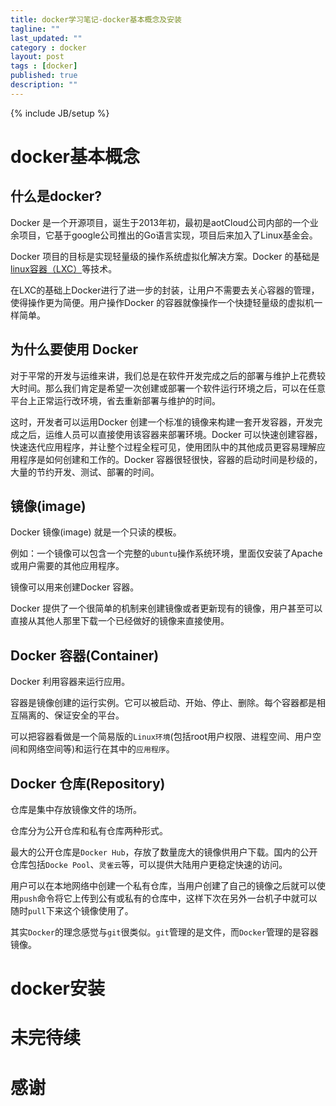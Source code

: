 ```yaml
---
title: docker学习笔记-docker基本概念及安装
tagline: ""
last_updated: ""
category : docker
layout: post
tags : [docker]
published: true
description: ""
---
```

{% include JB/setup %}

# docker基本概念  

## 什么是docker?  
Docker 是一个开源项目，诞生于2013年初，最初是aotCloud公司内部的一个业余项目，它基于google公司推出的Go语言实现，项目后来加入了Linux基金会。  

Docker 项目的目标是实现轻量级的操作系统虚拟化解决方案。Docker 的基础是[linux容器（LXC）](https://www.ibm.com/developerworks/cn/linux/l-lxc-containers/)等技术。  

在LXC的基础上Docker进行了进一步的封装，让用户不需要去关心容器的管理，使得操作更为简便。用户操作Docker 的容器就像操作一个快捷轻量级的虚拟机一样简单。  

## 为什么要使用 Docker  
对于平常的开发与运维来讲，我们总是在软件开发完成之后的部署与维护上花费较大时间。那么我们肯定是希望一次创建或部署一个软件运行环境之后，可以在任意平台上正常运行改环境，省去重新部署与维护的时间。  

这时，开发者可以运用Docker 创建一个标准的镜像来构建一套开发容器，开发完成之后，运维人员可以直接使用该容器来部署环境。Docker  可以快速创建容器，快速迭代应用程序，并让整个过程全程可见，使用团队中的其他成员更容易理解应用程序是如何创建和工作的。Docker 容器很轻很快，容器的启动时间是秒级的，大量的节约开发、测试、部署的时间。  

## 镜像(image)  
Docker 镜像(image) 就是一个只读的模板。  

例如：一个镜像可以包含一个完整的`ubuntu`操作系统环境，里面仅安装了Apache或用户需要的其他应用程序。  

镜像可以用来创建Docker 容器。  

Docker 提供了一个很简单的机制来创建镜像或者更新现有的镜像，用户甚至可以直接从其他人那里下载一个已经做好的镜像来直接使用。  

## Docker 容器(Container)  
Docker 利用容器来运行应用。  

容器是镜像创建的运行实例。它可以被启动、开始、停止、删除。每个容器都是相互隔离的、保证安全的平台。  

可以把容器看做是一个简易版的`Linux环境`(包括root用户权限、进程空间、用户空间和网络空间等)和运行在其中的`应用程序`。  

## Docker 仓库(Repository)  
仓库是集中存放镜像文件的场所。  

仓库分为公开仓库和私有仓库两种形式。  

最大的公开仓库是`Docker Hub`，存放了数量庞大的镜像供用户下载。国内的公开仓库包括`Docke Pool`、`灵雀云`等，可以提供大陆用户更稳定快速的访问。  

用户可以在本地网络中创建一个私有仓库，当用户创建了自己的镜像之后就可以使用`push`命令将它上传到公有或私有的仓库中，这样下次在另外一台机子中就可以随时`pull`下来这个镜像使用了。  

其实`Docker`的理念感觉与`git`很类似。`git`管理的是文件，而`Docker`管理的是容器镜像。  

# docker安装  

# 未完待续  

# 感谢  
